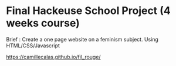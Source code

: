 # Final Hackeuse School Project (4 weeks course)

Brief :
Create a one page website on a feminism subject. 
Using HTML/CSS/Javascript

https://camillecalas.github.io/fil_rouge/

